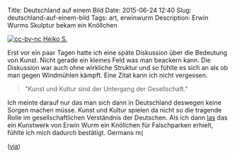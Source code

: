 Title: Deutschland auf einem Bild
Date: 2015-06-24 12:40
Slug: deutschland-auf-einem-bild
Tags: art, erwinwurm
Description: Erwin Wurms Skulptur bekam ein Knöllchen


[![cc-by-nc Heiko S.]({filename}/images/erwin-wurm-truck.jpg)](https://www.flickr.com/photos/craxler/18876516930/in/photolist-uL4erJ-v39v9J-v3Dgca-uL45Qs)

Erst vor ein paar Tagen hatte ich eine späte Diskussion über die Bedeutung von Kunst. Nicht gerade ein kleines Feld was man beackern kann. Die Diskussion war auch ohne wirkliche Struktur und so fühlte es sich an als ob man gegen Windmühlen kämpft. Eine Zitat kann ich nicht vergessen.

> "Kunst und Kultur sind der Untergang der Gesellschaft."

Ich meinte darauf nur das man sich dann in Deutschland deswegen keine Sorgen machen müsse. Kunst und Kultur spielen da nicht so die tragende Rolle im gesellschaftlichen Verständnis der Deutschen. Als ich dann [las](http://www.monopol-magazin.de/beamte-verpassen-erwin-wurm-kunstwerk-ein-kn%C3%B6llchen) das ein Kunstwerk von Erwin Wurm ein Knöllchen für Falschparken erhielt, fühlte ich mich dadurch bestätigt. Germans m(

([via](http://www.thisiscolossal.com/2015/06/erwin-wurm-ticket/))
